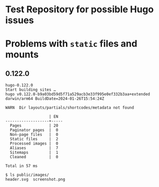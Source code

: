 Test Repository for possible Hugo issues
========================================

# Problems with `static` files and mounts

## 0.122.0

```
hugo-0.122.0
Start building sites …
hugo v0.122.0-b9a03bd59d5f71a529acb3e33f995e0ef332b3aa+extended darwin/arm64 BuildDate=2024-01-26T15:54:24Z

WARN  Dir layouts/partials/shortcodes/metadata not found

                   | EN  
-------------------+-----
  Pages            | 20  
  Paginator pages  |  0  
  Non-page files   |  0  
  Static files     |  2  
  Processed images |  0  
  Aliases          |  7  
  Sitemaps         |  1  
  Cleaned          |  0  

Total in 57 ms

$ ls public/images/
header.svg	screenshot.png

```
